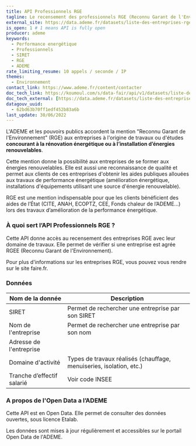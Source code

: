 ```yaml
---
title: API Professionnels RGE
tagline: Le recensement des professionnels RGE (Reconnu Garant de l'Environnement)
external_site: https://data.ademe.fr/datasets/liste-des-entreprises-rge-2
is_open: 1 # 1 means API is fully open
producer: ademe
keywords:
  - Performance energétique
  - Professionnels
  - SIRET
  - RGE
  - ADEME
rate_limiting_resume: 10 appels / seconde / IP
themes:
  - Environnement
contact_link: https://www.ademe.fr/content/contacter
doc_tech_link: https://koumoul.com/s/data-fair/api/v1/datasets/liste-des-entreprises-rge/api-docs.json
doc_tech_external: [https://data.ademe.fr/datasets/liste-des-entreprises-rge-2](https://data.ademe.fr/datasets/liste-des-entreprises-rge-2)
datagouv_uuid:
  - 62bd63b70ff1edf452b83a6b
last_update: 30/06/2022
---
```


L'ADEME et les pouvoirs publics accordent la mention "Reconnu Garant de l'Environnement" (RGE) aux entreprises à l'origine de travaux ou d'études **concourant à la rénovation énergétique ou à l’installation d’énergies renouvelables**.

Cette mention donne la possibilité aux entreprises de se former aux énergies renouvelables. Elle est aussi une reconnaissance de qualité et permet aux clients de ces entreprises d'obtenir les aides publiques allouées aux travaux de performance énergétique (amélioration énergétique, installations d'équipements utilisant une source d'énergie renouvelable).

RGE est une mention indispensable pour que les clients bénéficient des aides de l’État (CITE, ANAH, ECOPTZ, CEE, Fonds chaleur de l’ADEME...) lors des travaux d’amélioration de la performance énergétique.

### À quoi sert l’API Professionnels RGE ?

Cette API donne accès au recensement des entreprises RGE avec leur domaine de travaux. Elle permet de vérifier si une entreprise est agrée RGEE (Reconnu Garant de l'Environnement).

Pour plus d'informations sur les entreprises RGE, vous pouvez vous rendre sur le site <External href="https://www.faire.gouv.fr/">faire.fr</External>.

### Données

| Nom de la donnée           | Description                                                                                    |
| -------------------------- | ---------------------------------------------------------------------------------------------- |
| SIRET                      | Permet de rechercher une entreprise par son SIRET                                              |
| Nom de l'entreprise        | Permet de rechercher une entreprise par son nom                                                |
| Adresse de l'entreprise    |                                                                                                |
| Domaine d'activité         | Types de travaux réalisés (chauffage, menuiseries, isolation, etc.)                            |
| Tranche d’effectif salarié | <External href="https://www.sirene.fr/sirene/public/variable/tefen">Voir code INSEE</External> |

### A propos de l'Open Data a l’ADEME

Cette API est en Open Data. Elle permet de consulter des données ouvertes, <External href="https://www.etalab.gouv.fr/licence-ouverte-open-licence">sous licence Etalab</External>.

Les données sont mises à jour régulièrement et accessibles sur le <External href="https://data.ademe.fr/datasets/liste-des-entreprises-rge">portail Open Data de l'ADEME</External>.
